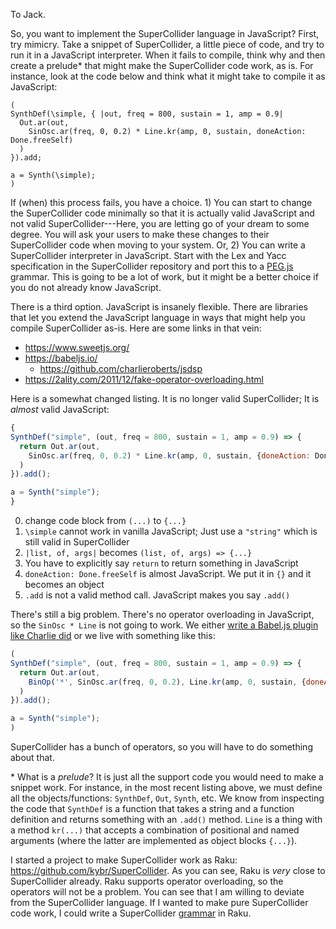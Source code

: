 



To Jack.


So, you want to implement the SuperCollider language in JavaScript? First, try mimicry. Take a snippet of SuperCollider, a little piece of code, and try to run it in a JavaScript interpreter. When it fails to compile, think why and then create a prelude\* that might make the SuperCollider code work, as is. For instance, look at the code below and think what it might take to compile it as JavaScript:


```SuperCollider
(
SynthDef(\simple, { |out, freq = 800, sustain = 1, amp = 0.9|
  Out.ar(out,
    SinOsc.ar(freq, 0, 0.2) * Line.kr(amp, 0, sustain, doneAction: Done.freeSelf)
  )
}).add;

a = Synth(\simple);
)
```


If (when) this process fails, you have a choice. 1) You can start to change the SuperCollider code minimally so that it is actually valid JavaScript and not valid SuperCollider---Here, you are letting go of your dream to some degree. You will ask your users to make these changes to their SuperCollider code when moving to your system. Or, 2) You can write a SuperCollider interpreter in JavaScript. Start with the Lex and Yacc specification in the SuperCollider repository and port this to a [PEG.js](https://pegjs.org/) grammar. This is going to be a lot of work, but it might be a better choice if you do not already know JavaScript.


There is a third option. JavaScript is insanely flexible. There are libraries that let you extend the JavaScript language in ways that might help you compile SuperCollider as-is. Here are some links in that vein:


- <https://www.sweetjs.org/>
- <https://babeljs.io/>
  - <https://github.com/charlieroberts/jsdsp>
- <https://2ality.com/2011/12/fake-operator-overloading.html>



Here is a somewhat changed listing. It is no longer valid SuperCollider; It is _almost_ valid JavaScript:


```js
{
SynthDef("simple", (out, freq = 800, sustain = 1, amp = 0.9) => {
  return Out.ar(out,
    SinOsc.ar(freq, 0, 0.2) * Line.kr(amp, 0, sustain, {doneAction: Done.freeSelf})
  )
}).add();

a = Synth("simple");
}
```


0. change code block from `(...)` to `{...}`
1. `\simple` cannot work in vanilla JavaScript; Just use a `"string"` which is still valid in SuperCollider
2. `|list, of, args|` becomes `(list, of, args) => {...}`
3. You have to explicitly say `return` to return something in JavaScript
4. `doneAction: Done.freeSelf` is almost JavaScript. We put it in `{}` and it becomes an object
5. `.add` is not a valid method call. JavaScript makes you say `.add()`


There's still a big problem. There's no operator overloading in JavaScript, so the `SinOsc * Line` is not going to work. We either [write a Babel.js plugin like Charlie did](https://github.com/charlieroberts/jsdsp) or we live with something like this:


```js
(
SynthDef("simple", (out, freq = 800, sustain = 1, amp = 0.9) => {
  return Out.ar(out,
    BinOp('*', SinOsc.ar(freq, 0, 0.2), Line.kr(amp, 0, sustain, {doneAction: Done.freeSelf}))
  )
}).add();

a = Synth("simple");
)
```

SuperCollider has a bunch of operators, so you will have to do something about that.



\* What is a _prelude_? It is just all the support code you would need to make a snippet work. For instance, in the most recent listing above, we must define all the objects/functions: `SynthDef`, `Out`, `Synth`, etc. We know from inspecting the code that `SynthDef` is a function that takes a string and a function definition and returns something with an `.add()` method. `Line` is a thing with a method `kr(...)` that accepts a combination of positional and named arguments (where the latter are implemented as object blocks `{...}`).



I started a project to make SuperCollider work as Raku: <https://github.com/kybr/SuperCollider>. As you can see, Raku is _very_ close to SuperCollider already. Raku supports operator overloading, so the operators will not be a problem. You can see that I am willing to deviate from the SuperCollider language. If I wanted to make pure SuperCollider code work, I could write a SuperCollider [grammar](https://docs.raku.org/language/grammars) in Raku.



